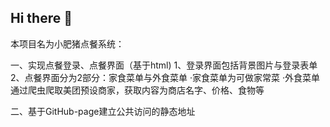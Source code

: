 ## Hi there 👋

<!--
**Lovenorth/Lovenorth** is a ✨ _special_ ✨ repository because its `README.md` (this file) appears on your GitHub profile.

Here are some ideas to get you started:

- 🔭 I’m currently working on ...
- 🌱 I’m currently learning ...
- 👯 I’m looking to collaborate on ...
- 🤔 I’m looking for help with ...
- 💬 Ask me about ...
- 📫 How to reach me: ...
- 😄 Pronouns: ...
- ⚡ Fun fact: ...
-->
本项目名为小肥猪点餐系统：

一、实现点餐登录、点餐界面（基于html)
  1、登录界面包括背景图片与登录表单
  2、点餐界面分为2部分：家食菜单与外食菜单
    ·家食菜单为可做家常菜
    ·外食菜单通过爬虫爬取美团预设商家，获取内容为商店名字、价格、食物等
    
二、基于GitHub-page建立公共访问的静态地址
